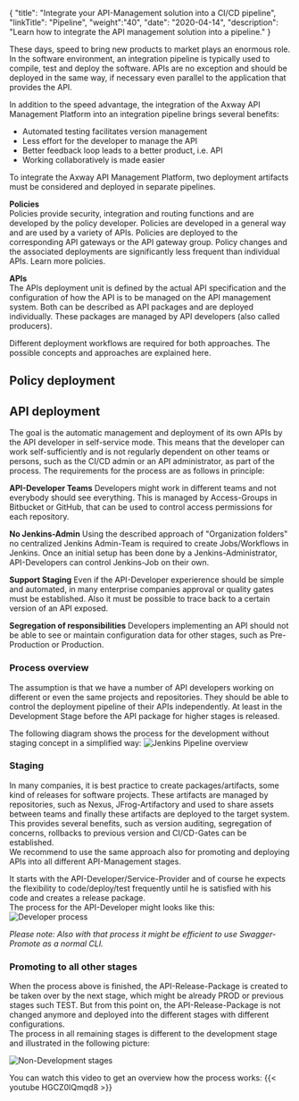 {
"title": "Integrate your API-Management solution into a CI/CD pipeline",
"linkTitle": "Pipeline",
"weight":"40",
"date": "2020-04-14",
"description": "Learn how to integrate the API management solution into a pipeline."
}

These days, speed to bring new products to market plays an enormous role. In the software environment, an integration pipeline is typically used to compile, test and deploy the software. APIs are no exception and should be deployed in the same way, if necessary even parallel to the application that provides the API.

In addition to the speed advantage, the integration of the Axway API Management Platform into an integration pipeline brings several benefits:

* Automated testing facilitates version management
* Less effort for the developer to manage the API
* Better feedback loop leads to a better product, i.e. API
* Working collaboratively is made easier

To integrate the Axway API Management Platform, two deployment artifacts must be considered and deployed in separate pipelines.

**Policies**\
Policies provide security, integration and routing functions and are developed by the policy developer. Policies are developed in a general way and are used by a variety of APIs. Policies are deployed to the corresponding API gateways or the API gateway group.
Policy changes and the associated deployments are significantly less frequent than individual APIs. Learn more policies.

**APIs**\
The APIs deployment unit is defined by the actual API specification and the configuration of how the API is to be managed on the API management system. Both can be described as API packages and are deployed individually. These packages are managed by API developers (also called producers).

Different deployment workflows are required for both approaches. The possible concepts and approaches are explained here.

## Policy deployment

## API deployment

The goal is the automatic management and deployment of its own APIs by the API developer in self-service mode. This means that the developer can work self-sufficiently and is not regularly dependent on other teams or persons, such as the CI/CD admin or an API administrator, as part of the process.
The requirements for the process are as follows in principle:

**API-Developer Teams**
Developers might work in different teams and not everybody should see everything. This is managed by Access-Groups in Bitbucket or GitHub, that can be used to control access permissions for each repository.

**No Jenkins-Admin**
Using the described approach of "Organization folders" no centralized Jenkins Admin-Team is required to create Jobs/Workflows in Jenkins. Once an initial setup has been done by a Jenkins-Administrator, API-Developers can control Jenkins-Job on their own.

**Support Staging**
Even if the API-Developer experierence should be simple and automated, in many enterprise companies approval or quality gates must be established. Also it must be possible to trace back to a certain version of an API exposed.

**Segregation of responsibilities**
Developers implementing an API should not be able to see or maintain configuration data for other stages, such as Pre-Production or Production.

### Process overview

The assumption is that we have a number of API developers working on different or even the same projects and repositories.
They should be able to control the deployment pipeline of their APIs independently. At least in the Development Stage before the API package for higher stages is released.

The following diagram shows the process for the development without staging concept in a simplified way:
![Jenkins Pipeline overview](/Images/overview/jenkins-workflow.png)

### Staging

In many companies, it is best practice to create packages/artifacts, some kind of releases for software projects. These artifacts are managed by repositories, such as Nexus, JFrog-Artifactory and used to share assets between teams and finally these artifacts are deployed to the target system. This provides several benefits, such as version auditing, segregation of concerns, rollbacks to previous version and CI/CD-Gates can be established.  
We recommend to use the same approach also for promoting and deploying APIs into all different API-Management stages.

It starts with the API-Developer/Service-Provider and of course he expects the flexibility to code/deploy/test frequently until he is satisfied with his code and creates a release package.  
The process for the API-Developer might looks like this:  
![Developer process](/Images/overview/dev-to-prod-process.png)  

_Please note: Also with that process it might be efficient to use Swagger-Promote as a normal CLI._  

### Promoting to all other stages

When the process above is finished, the API-Release-Package is created to be taken over by the next stage, which might be already PROD or previous stages such TEST. But from this point on, the API-Release-Package is not changed anymore and deployed into the different stages with different configurations.  
The process in all remaining stages is different to the development stage and illustrated in the following picture:

![Non-Development stages](/Images/overview/prod-process.png)  

You can watch this video to get an overview how the process works:
{{< youtube HGCZ0IQmqd8 >}}